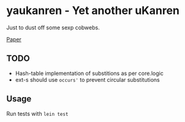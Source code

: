 # yaukanren - Yet another uKanren

Just to dust off some sexp cobwebs.

[Paper](http://webyrd.net/scheme-2013/papers/HemannMuKanren2013.pdf)

## TODO

- Hash-table implementation of substitions as per core.logic
- ext-s should use `occurs'` to prevent circular substitutions

## Usage

Run tests with
`lein test`
